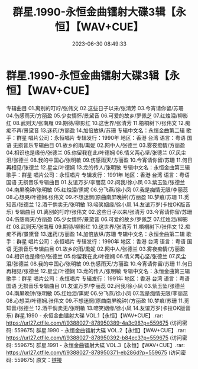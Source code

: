 ﻿---
title: 群星.1990-永恒金曲镭射大碟3辑【永恒】【WAV+CUE】
date: 2023-06-30 08:49:33
categories: WAV车载音乐、镜像
tags: 华语中文
---
# 群星.1990-永恒金曲镭射大碟3辑【永恒】【WAV+CUE】

专辑曲目
01.离别的叮咛/张伟文
02.这些日子以来/张清芳
03.今宵请你留/苏珊
04.伤感雨天/方丽盈
05.少女情怀/景黛音
06.可爱的故乡/罗佩芝
07.红烛泪/柳影红
08.武则天/张南雁
09.期待/柳影红
10.这世界/张清芳
11.梧桐树下/张伟文
12.痴痴不再/景黛音
13.迷药/方丽盈
14.加倍放纵/苏珊
专辑中文名：永恒金曲第二辑
歌手：群星
唱片公司：永恒唱片
专辑发行：1990年
地区：香港 台湾
语言：粤语 国语
无损音乐专辑曲目
01.故乡的雨/熏妮
02.网中人/张德兰
03.雾夜痴情/方丽盈
04.相识也是缘份/张德兰
05.你留我在此/叶德娴
06.情义两心坚/张德兰
07.风尘泪/张德兰
08.我的中国心/张明敏
09.伤感雨天/方丽盈
10.今宵请你留/苏珊
11.何日再相见/张德兰
12.星尘/叶德娴
13.龙的传人/张明敏
专辑中文名：永恒金曲第三辑
歌手：群星
唱片公司：永恒唱片
专辑发行：1991年
地区：香港 台湾
语言：粤语 国语
无损音乐专辑曲目
01.友谊万岁/李丽蕊
02.问我/徐小凤
03.紫玉坠/张德兰
04.南屏晚钟/张明敏
05.红烛泪/熏妮
06.分飞燕/徐小凤
07.我是痴情无限/李丽蕊
08.心想哭/叶德娴.张伟文
09.不想迷惘(原曲南屏晚钟)/方丽盈
10.梦痕/苏珊
11.觅知音/张德兰
12.酒干倘卖无/张明敏
13.啼笑姻缘/徐小凤
14.友谊万岁(卡拉OK版音乐)
专辑曲目
01.离别的叮咛/张伟文
02.这些日子以来/张清芳
03.今宵请你留/苏珊
04.伤感雨天/方丽盈
05.少女情怀/景黛音
06.可爱的故乡/罗佩芝
07.红烛泪/柳影红
08.武则天/张南雁
09.期待/柳影红
10.这世界/张清芳
11.梧桐树下/张伟文
12.痴痴不再/景黛音
13.迷药/方丽盈
14.加倍放纵/苏珊
专辑中文名：永恒金曲第二辑
歌手：群星
唱片公司：永恒唱片
专辑发行：1990年
地区：香港 台湾
语言：粤语 国语
无损音乐专辑曲目
01.故乡的雨/熏妮
02.网中人/张德兰
03.雾夜痴情/方丽盈
04.相识也是缘份/张德兰
05.你留我在此/叶德娴
06.情义两心坚/张德兰
07.风尘泪/张德兰
08.我的中国心/张明敏
09.伤感雨天/方丽盈
10.今宵请你留/苏珊
11.何日再相见/张德兰
12.星尘/叶德娴
13.龙的传人/张明敏
专辑中文名：永恒金曲第三辑
歌手：群星
唱片公司：永恒唱片
专辑发行：1991年
地区：香港 台湾
语言：粤语 国语
无损音乐专辑曲目
01.友谊万岁/李丽蕊
02.问我/徐小凤
03.紫玉坠/张德兰
04.南屏晚钟/张明敏
05.红烛泪/熏妮
06.分飞燕/徐小凤
07.我是痴情无限/李丽蕊
08.心想哭/叶德娴.张伟文
09.不想迷惘(原曲南屏晚钟)/方丽盈
10.梦痕/苏珊
11.觅知音/张德兰
12.酒干倘卖无/张明敏
13.啼笑姻缘/徐小凤
14.友谊万岁(卡拉OK版音乐)
群星.1990 - 永恒金曲镭射大碟 VOL.1【永恒】【WAV+CUE】.rar: https://url27.ctfile.com/f/9388027-878950389-4a3c98?p=559675
(访问密码: 559675)
群星.1990 - 永恒金曲镭射大碟 VOL.2【永恒】【WAV+CUE】.rar: https://url27.ctfile.com/f/9388027-878950392-b84ec3?p=559675
(访问密码: 559675)
群星.1991 - 永恒金曲镭射大碟 VOL.3【永恒】【WAV+CUE】.rar: https://url27.ctfile.com/f/9388027-878950371-eb286d?p=559675
(访问密码: 559675)
原文：[链接](https://blog.sina.com.cn/s/blog_1647c7e76010312hz.html)